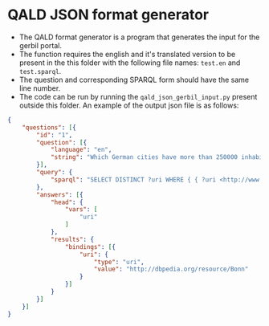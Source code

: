 # QALD JSON format generator

- The QALD format generator is a program that generates the input for the gerbil portal.
- The function requires the english and it's translated version to be present in the this folder with the following file names: `test.en` and `test.sparql`.
- The question and corresponding SPARQL form should have the same line number.
- The code can be run by running the `qald_json_gerbil_input.py` present outside this folder. An example of the output json file is as follows:

```json
{
	"questions": [{
		"id": "1",
		"question": [{
			"language": "en",
			"string": "Which German cities have more than 250000 inhabitants?"
		}],
		"query": {
			"sparql": "SELECT DISTINCT ?uri WHERE { { ?uri <http://www.w3.org/1999/02/22-rdf-syntax-ns#type> <http://dbpedia.org/ontology/City> . } UNION { ?uri <http://www.w3.org/1999/02/22-rdf-syntax-ns#type> <http://dbpedia.org/ontology/Town> . }  ?uri <http://dbpedia.org/ontology/country> <http://dbpedia.org/resource/Germany> .  ?uri <http://dbpedia.org/ontology/populationTotal> ?population .  FILTER ( ?population > 250000 ) } "
		},
		"answers": [{
			"head": {
				"vars": [
					"uri"
				]
			},
			"results": {
				"bindings": [{
					"uri": {
						"type": "uri",
						"value": "http://dbpedia.org/resource/Bonn"
					}
				}]
			}
		}]
	}]
}
```
